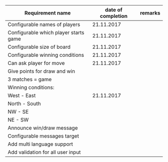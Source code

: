 Requirement name | date of completion   |    remarks
------------------|---------------------|-------------
Configurable names of players 	|	21.11.2017
Configurable which player starts game	|	21.11.2017
Configurable size of board			|	21.11.2017
Configurable winning conditions		|	21.11.2017
Can ask player for move		|	21.11.2017
Give points for draw and win	|	
3 matches = game		|	
Winning conditions:		|
West - East			|	21.11.2017
North - South			|
NW - SE			|
NE - SW			|
Announce win/draw message	|
Configurable messages target	|
Add multi language support	|
Add validation for all user input|
